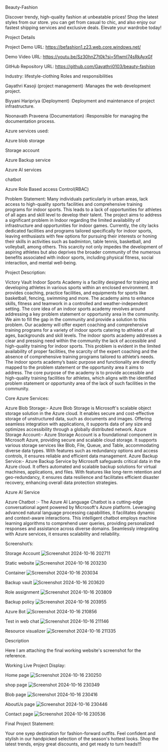 Beauty-Fashion

Discover trendy, high-quality fashion at unbeatable prices! Shop the latest styles from our store. you can get from casual to chic, and also enjoy our fastest shipping services and exclusive deals. Elevate your wardrobe today!

Project Details

Project Demo URL: https://befashion1.z23.web.core.windows.net/

Demo Video URL: https://youtu.be/Sz30hnZ7t0k?si=5flwmI74sRkAyxGf

GitHub Repository URL: https://github.com/Gayathri0103/beauty-fashion

Industry: lifestyle-clothing
Roles and responsibilities

Gayathri Kasoji (project management) :Manages the web development project.

Biyyani Haripriya (Deployment) :Deployment and maintenance of project infrastructure.

Noonavath Praveena (Documentation) :Responsible for managing the documentation process.

Azure services used:

Azure blob storage

Storage account

Azure Backup service

Azure AI services

chatbot

Azure Role Based access Control(RBAC)

Problem Statement:
Many individuals particularly in urban areas, lack access to high-quality sports facilities and comprehensive training programs for indoor sports. This leads to a lack of opportunities for athletes of all ages and skill level to develop their talent. The project aims to address a significant problem in Indoor regarding the limited availability of infrastructure and opportunities for indoor games. Currently, the city lacks dedicated facilities and programs tailored specifically for indoor sports, leaving enthusiasts with few options for pursuing their interests or honing their skills in activities such as badminton, table tennis, basketball, and volleyball, among others. This scarcity not only impedes the development of aspiring athletes but also deprives the broader community of the numerous benefits associated with indoor sports, including physical fitness, social interaction, and mental well-being.

Project Description:

Victory Vault Indoor Sports Academy is a facility designed for training and developing athletes in various sports within an enclosed environment. It provides coaching, practice facilities, and equipments for sports like basketball, fencing, swimming and more. The academy aims to enhance skills, fitness and teamwork in a controlled and weather-independent setting. The core idea of an indoor sports academy revolves around addressing a key problem statement or opportunity area in the community. We aim to fill the gap in the community and provide a solution to this problem. Our academy will offer expert coaching and comprehensive training programs for a variety of indoor sports catering to athletes of all ages, backgrounds and skill levels. The indoor sports academy addresses a clear and pressing need within the community the lack of accessible and high-quality training for indoor sports. This problem is evident in the limited availability of proper facilities, the scarcity of the expert coaching and the absence of comprehensive training programs tailored to athlete’s needs. The indoor sports academy’s basic purpose and functionality are directly mapped to the problem statement or the opportunity area it aims to address. The core purpose of the academy is to provide accessible and high-quality training facilities for athletes, which aligns with the identified problem statement or opportunity area of the lack of such facilities in the community.

Core Azure Services:

Azure Blob Storage:- Azure Blob Storage is Microsoft's scalable object storage solution in the Azure cloud. It enables secure and cost-effective storage of unstructured data, such as documents and images. Offering seamless integration with applications, it supports data of any size and optimizes accessibility through a globally distributed network. Azure Storage Account:- Azure Storage Account is a foundational component in Microsoft Azure, providing secure and scalable cloud storage. It supports various storage services like Blob, File, Queue, and Table, accommodating diverse data types. With features such as redundancy options and access controls, it ensures reliable and efficient data management. Azure Backup Service:- Azure Backup Service by Microsoft safeguards critical data in the Azure cloud. It offers automated and scalable backup solutions for virtual machines, applications, and files. With features like long-term retention and geo-redundancy, it ensures data resilience and facilitates efficient disaster recovery, enhancing overall data protection strategies.

Azure AI Service

Azure Chatbot :- The Azure AI Language Chatbot is a cutting-edge conversational agent powered by Microsoft's Azure platform. Leveraging advanced natural language processing capabilities, it facilitates dynamic and context-aware interactions. This intelligent chatbot employs machine learning algorithms to comprehend user queries, providing personalized responses and assistance across diverse domains. Seamlessly integrating with Azure services, it ensures scalability and reliability.

Screenshot’s:

Storage Account
![Screenshot 2024-10-16 202711](https://github.com/user-attachments/assets/f40fe52d-699e-410a-b391-24902ca68186)



Static website
![Screenshot 2024-10-16 203230](https://github.com/user-attachments/assets/d8914864-70ed-45d3-bdb3-41668c50b045)



Container
![Screenshot 2024-10-16 203034](https://github.com/user-attachments/assets/5bfc3eaa-d257-485e-ae9c-21581ff86e36)



Backup vault
![Screenshot 2024-10-16 203620](https://github.com/user-attachments/assets/d919232b-f7b2-4eac-8260-231b500670a7)



Role assignment
![Screenshot 2024-10-16 203809](https://github.com/user-attachments/assets/d80a88e5-d52c-4943-995f-ac81ed494de5)



Backup policy
![Screenshot 2024-10-16 203955](https://github.com/user-attachments/assets/2c18921c-ab02-4129-957c-5290df07f161)



Azure Bot
![Screenshot 2024-10-16 210856](https://github.com/user-attachments/assets/25fbd609-fbc8-4ef1-a535-01f81b2e4031)



Test in web chat
![Screenshot 2024-10-16 211146](https://github.com/user-attachments/assets/e20d5656-e3fb-4f6a-b207-e330e77fffb2)



Resource visualizer
![Screenshot 2024-10-16 211335](https://github.com/user-attachments/assets/b278fadc-2480-4c8e-afba-6f6cc02dc736)



Description

Here I am attaching the final working website's screenshot for the reference.

Working Live Project Display:

Home page
![Screenshot 2024-10-16 230250](https://github.com/user-attachments/assets/2dad9ff3-cd8a-44fe-b68b-ecf1dd13d1ba)



shop page
![Screenshot 2024-10-16 230349](https://github.com/user-attachments/assets/15f38cdc-55b3-4bc1-9d3e-b8d1fb7b7344)



Blob page
![Screenshot 2024-10-16 230416](https://github.com/user-attachments/assets/19ff0cac-6b26-49c0-a096-73da377dde4f)


AboutUs page
![Screenshot 2024-10-16 230446](https://github.com/user-attachments/assets/a8932a47-5b6c-4a6c-9222-00617045e03a)



Contact page
![Screenshot 2024-10-16 230536](https://github.com/user-attachments/assets/ebbc8f7f-70c1-4966-9654-c2039c58b43f)



Final Project Statement:

Your one syep destination for fashion-forward outfits. Feel confident and stylish in our handpicked selection of the season's hottest looks. Shop the latest trends, enjoy great discounts, and get ready to turn heads!!!
